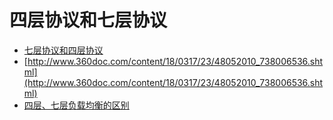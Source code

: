 # 四层协议和七层协议

- [七层协议和四层协议](https://www.cnblogs.com/moonbaby/p/10515236.html)
- [http://www.360doc.com/content/18/0317/23/48052010_738006536.shtml](http://www.360doc.com/content/18/0317/23/48052010_738006536.shtml)
- [四层、七层负载均衡的区别](什么是四层和七层负载均衡？)
